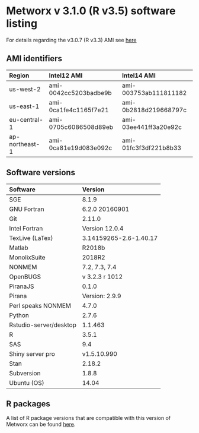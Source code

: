 Metworx v 3.1.0 (R v3.5) software listing
================

For details regarding the v3.0.7 (R v3.3) AMI see [here](./3.0.7-README.md)

AMI identifiers
---------------

| Region       |      Intel12 AMI      |     Intel14 AMI       |
|:-------------|:----------------------|:----------------------|
| us-west-2    | ami-0042cc5203badbe9b | ami-003753ab111811182 |
| us-east-1    | ami-0ca1fe4c1165f7e21 | ami-0b2818d219668797c |
| eu-central-1 | ami-0705c6086508d89eb | ami-03ee441ff3a20e92c |
| ap-northeast-1 | ami-0ca81e19d083e092c | ami-01fc3f3df221b8b33 |

Software versions
-----------------

| Software               | Version                        |
|:-----------------------|:-------------------------------|
| SGE                    | 8.1.9                          |
| GNU Fortran            | 6.2.0 20160901                 |
| Git                    | 2.11.0                         |
| Intel Fortran          | Version 12.0.4                 |
| TexLive (LaTex)        | 3.14159265-2.6-1.40.17         |
| Matlab                 | R2018b                         |
| MonolixSuite           | 2018R2                         |
| NONMEM                 | 7.2, 7.3, 7.4                  |
| OpenBUGS               | v 3.2.3 r 1012                 |
| PiranaJS               | 0.1.0                          |
| Pirana                 | Version: 2.9.9                 |
| Perl speaks NONMEM     | 4.7.0                          |
| Python                 | 2.7.6                          |
| Rstudio-server/desktop | 1.1.463                        |
| R                      | 3.5.1                          |
| SAS                    | 9.4                            |
| Shiny server pro       | v1.5.10.990                     |
| Stan                   | 2.18.2                         |
| Subversion             | 1.8.8                          |
| Ubuntu (OS)            | 14.04                          |

R packages
----------

A list of R package versions that are compatible with this version of Metworx can be found [here](Rpackages.md).
